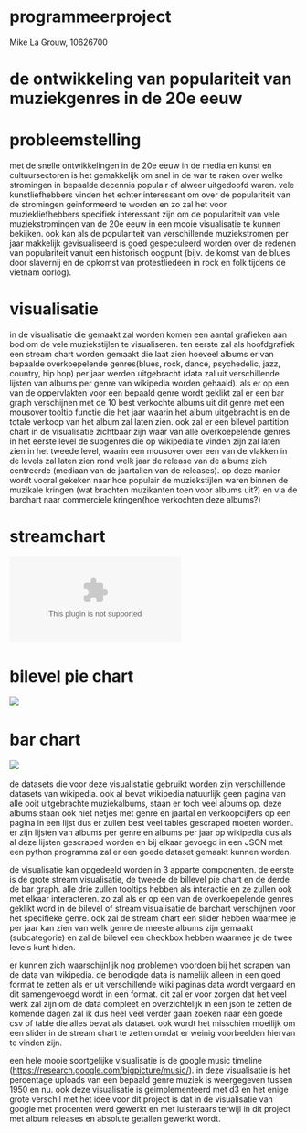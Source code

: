 # programmeerproject

Mike La Grouw, 10626700

# de ontwikkeling van populariteit van muziekgenres in de 20e eeuw

# probleemstelling

met de snelle ontwikkelingen in de 20e eeuw in de media en kunst en cultuursectoren is het gemakkelijk om snel in de war te raken over welke stromingen in bepaalde decennia populair of alweer uitgedoofd waren. vele kunstliefhebbers vinden het echter interessant om over de populariteit van de stromingen geinformeerd te worden en zo zal het voor muziekliefhebbers specifiek interessant zijn om de populariteit van vele muziekstromingen van de 20e eeuw in een mooie visualisatie te kunnen bekijken. ook kan als de populariteit van verschillende muziekstromen per jaar makkelijk gevisualiseerd is goed gespeculeerd worden over de redenen van populariteit vanuit een historisch oogpunt (bijv. de komst van de blues door slavernij en de opkomst van protestliedeen in rock en folk tijdens de vietnam oorlog).

# visualisatie

in de visualisatie die gemaakt zal worden komen een aantal grafieken aan bod om de vele muziekstijlen te visualiseren. ten eerste zal als hoofdgrafiek een stream chart worden gemaakt die laat zien hoeveel albums er van bepaalde overkoepelende genres(blues, rock, dance, psychedelic, jazz, country, hip hop) per jaar werden uitgebracht (data zal uit verschillende lijsten van albums per genre van wikipedia worden gehaald). als er op een van de oppervlakten voor een bepaald genre wordt geklikt zal er een bar graph verschijnen met de 10 best verkochte albums uit dit genre met een mousover tooltip functie die het jaar waarin het album uitgebracht is en de totale verkoop van het album zal laten zien. ook zal er een bilevel partition chart in de visualisatie zichtbaar zijn waar van alle overkoepelende genres in het eerste level de subgenres die op wikipedia te vinden zijn zal laten zien in het tweede level, waarin een mousover over een van de vlakken in de levels zal laten zien rond welk jaar de release van de albums zich centreerde (mediaan van de jaartallen van de releases). op deze manier wordt vooral gekeken naar hoe populair de muziekstijlen waren binnen de muzikale kringen (wat brachten muzikanten toen voor albums uit?) en via de barchart naar commerciele kringen(hoe verkochten deze albums?)

# streamchart
![](image1.doc)
# bilevel pie chart
![](image2.png)
# bar chart
![](image3.png)

de datasets die voor deze visualistatie gebruikt worden zijn verschillende datasets van wikipedia. ook al bevat wikipedia natuurlijk geen pagina van alle ooit uitgebrachte muziekalbums, staan er toch veel albums op. deze albums staan ook niet netjes met genre en jaartal en verkoopcijfers op een pagina in een lijst dus er zullen best veel tables gescraped moeten worden. er zijn lijsten van albums per genre en albums per jaar op wikipedia dus als al deze lijsten gescraped worden en bij elkaar gevoegd in een JSON met een python programma zal er een goede dataset gemaakt kunnen worden.

de visualisatie kan opgedeeld worden in 3 apparte componenten. de eerste is de grote stream visualisatie, de tweede de billevel pie chart en de derde de bar graph. alle drie zullen tooltips hebben als interactie en ze zullen ook met elkaar interacteren. zo zal als er op een van de overkoepelende genres geklikt word in de bilevel of stream visualisatie de barchart verschijnen voor het specifieke genre. ook zal de stream chart een slider hebben waarmee je per jaar kan zien van welk genre de meeste albums zijn gemaakt (subcategorie) en zal de bilevel een checkbox hebben waarmee je de twee levels kunt hiden.

er kunnen zich waarschijnlijk nog problemen voordoen bij het scrapen van de data van wikipedia. de benodigde data is namelijk alleen in een goed format te zetten als er uit verschillende wiki paginas data wordt vergaard en dit samengevoegd wordt in een format. dit zal er voor zorgen dat het veel werk zal zijn om de data compleet en overzichtelijk in een json te zetten de komende dagen zal ik dus heel veel verder gaan zoeken naar een goede csv of table die alles bevat als dataset. ook wordt het misschien moeilijk om een slider in de stream chart te zetten omdat er weinig voorbeelden hiervan te vinden zijn.

een hele mooie soortgelijke visualisatie is de google music timeline (https://research.google.com/bigpicture/music/). in deze visualisatie is het percentage uploads van een bepaald genre muziek is weergegeven tussen 1950 en nu. ook deze visualisatie is geimplementeerd met d3 en het enige grote verschil met het idee voor dit project is dat in de visualisatie van google met procenten werd gewerkt en met luisteraars terwijl in dit project met album releases en absolute getallen gewerkt wordt.




